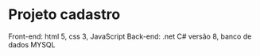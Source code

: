 # Projeto cadastro
Front-end: html 5, css 3, JavaScript
Back-end: .net C# versão 8, banco de dados MYSQL
